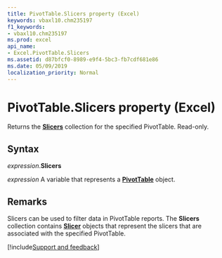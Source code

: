 ```yaml
---
title: PivotTable.Slicers property (Excel)
keywords: vbaxl10.chm235197
f1_keywords:
- vbaxl10.chm235197
ms.prod: excel
api_name:
- Excel.PivotTable.Slicers
ms.assetid: d87bfcf0-8989-e9f4-5bc3-fb7cdf681e86
ms.date: 05/09/2019
localization_priority: Normal
---
```



# PivotTable.Slicers property (Excel)

Returns the **[Slicers](Excel.Slicers.md)** collection for the specified PivotTable. Read-only.


## Syntax

_expression_.**Slicers**

_expression_ A variable that represents a **[PivotTable](Excel.PivotTable.md)** object.


## Remarks

Slicers can be used to filter data in PivotTable reports. The **Slicers** collection contains **[Slicer](Excel.Slicer.md)** objects that represent the slicers that are associated with the specified PivotTable.




[!include[Support and feedback](~/includes/feedback-boilerplate.md)]